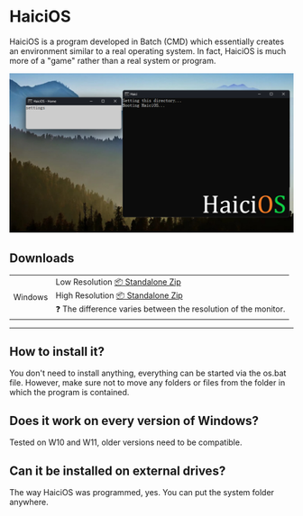 # HaiciOS
HaiciOS is a program developed in Batch (CMD) which essentially creates an environment similar to a real operating system. In fact, HaiciOS is much more of a "game" rather than a real system or program.

![Screenshot](https://raw.githubusercontent.com/christian2608/HaiciOS/main/screenshot.png)

## Downloads

<table class="is-fullwidth">
</thead>
<tbody>
</tbody>
  <tr>
    <td>
      Windows
    </td>
    <td>
      <span>Low Resolution</span>
      <a href="">
        📦 Standalone Zip
      </a>
      <br />
      <span>High Resolution</span>
      <a href="">
        📦 Standalone Zip
      </a><br />
      <span>
        ❓ The difference varies between the resolution of the monitor.
      </span>
    </td>
  </tr>
</table>

<hr />

## How to install it?
You don't need to install anything, everything can be started via the os.bat file. However, make sure not to move any folders or files from the folder in which the program is contained.

## Does it work on every version of Windows?
Tested on W10 and W11, older versions need to be compatible.

## Can it be installed on external drives?
The way HaiciOS was programmed, yes. You can put the system folder anywhere.
